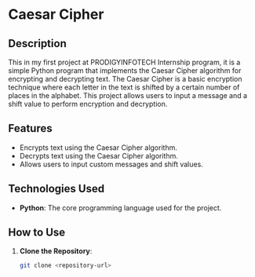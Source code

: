 # Caesar Cipher

## Description
This in my first project at PRODIGYINFOTECH Internship program, it is a simple Python program that implements the Caesar Cipher algorithm for encrypting and decrypting text. The Caesar Cipher is a basic encryption technique where each letter in the text is shifted by a certain number of places in the alphabet. This project allows users to input a message and a shift value to perform encryption and decryption.

## Features
- Encrypts text using the Caesar Cipher algorithm.
- Decrypts text using the Caesar Cipher algorithm.
- Allows users to input custom messages and shift values.

## Technologies Used
- **Python**: The core programming language used for the project.

## How to Use
1. **Clone the Repository**:
   ```bash
   git clone <repository-url>
